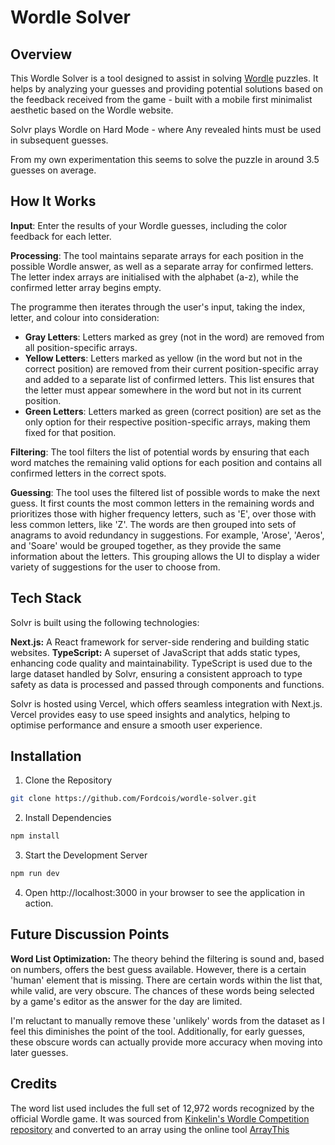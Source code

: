 # Wordle Solver

## Overview

This Wordle Solver is a tool designed to assist in solving [Wordle](https://www.nytimes.com/games/wordle/index.html) puzzles. It helps by analyzing your guesses and providing potential solutions based on the feedback received from the game - built with a mobile first minimalist aesthetic based on the Wordle website.

Solvr plays Wordle on Hard Mode -  where Any revealed hints must be used in subsequent guesses.

From my own experimentation this seems to solve the puzzle in around 3.5 guesses on average.

## How It Works

**Input**: Enter the results of your Wordle guesses, including the color feedback for each letter.
   
**Processing**: The tool maintains separate arrays for each position in the possible Wordle answer, as well as a separate array for confirmed letters. The letter index arrays are initialised with the alphabet (a-z), while the confirmed letter array begins empty.

The programme then iterates through the user's input, taking the index, letter, and colour into consideration:

- **Gray Letters**: Letters marked as grey (not in the word) are removed from all position-specific arrays.
- **Yellow Letters**: Letters marked as yellow (in the word but not in the correct position) are removed from their current position-specific array and added to a separate list of confirmed letters. This list ensures that the letter must appear somewhere in the word but not in its current position.
- **Green Letters**: Letters marked as green (correct position) are set as the only option for their respective position-specific arrays, making them fixed for that position.

**Filtering**: The tool filters the list of potential words by ensuring that each word matches the remaining valid options for each position and contains all confirmed letters in the correct spots.

**Guessing**: The tool uses the filtered list of possible words to make the next guess. It first counts the most common letters in the remaining words and prioritizes those with higher frequency letters, such as 'E', over those with less common letters, like 'Z'. The words are then grouped into sets of anagrams to avoid redundancy in suggestions. For example, 'Arose', 'Aeros', and 'Soare' would be grouped together, as they provide the same information about the letters. This grouping allows the UI to display a wider variety of suggestions for the user to choose from.

## Tech Stack
Solvr is built using the following technologies:

**Next.js:** A React framework for server-side rendering and building static websites.
**TypeScript:** A superset of JavaScript that adds static types, enhancing code quality and maintainability. TypeScript is used due to the large dataset handled by Solvr, ensuring a consistent approach to type safety as data is processed and passed through components and functions.

Solvr is hosted using Vercel, which offers seamless integration with Next.js. Vercel provides easy to use speed insights and analytics, helping to optimise performance and ensure a smooth user experience.

## Installation

1. Clone the Repository
```bash
git clone https://github.com/Fordcois/wordle-solver.git
```

2. Install Dependencies
```bash
npm install
```

3. Start the Development Server
```bash
npm run dev
```

4. Open http://localhost:3000 in your browser to see the application in action.

## Future Discussion Points

**Word List Optimization:** The theory behind the filtering is sound and, based on numbers, offers the best guess available. However, there is a certain 'human' element that is missing. There are certain words within the list that, while valid, are very obscure. The chances of these words being selected by a game's editor as the answer for the day are limited.

I'm reluctant to manually remove these 'unlikely' words from the dataset as I feel this diminishes the point of the tool. Additionally, for early guesses, these obscure words can actually provide more accuracy when moving into later guesses.

## Credits

The word list used includes the full set of 12,972 words recognized by the official Wordle game. It was sourced from [Kinkelin's Wordle Competition repository](https://github.com/Kinkelin/WordleCompetition/tree/main/data/official) and converted to an array using the online tool [ArrayThis](https://arraythis.com/)